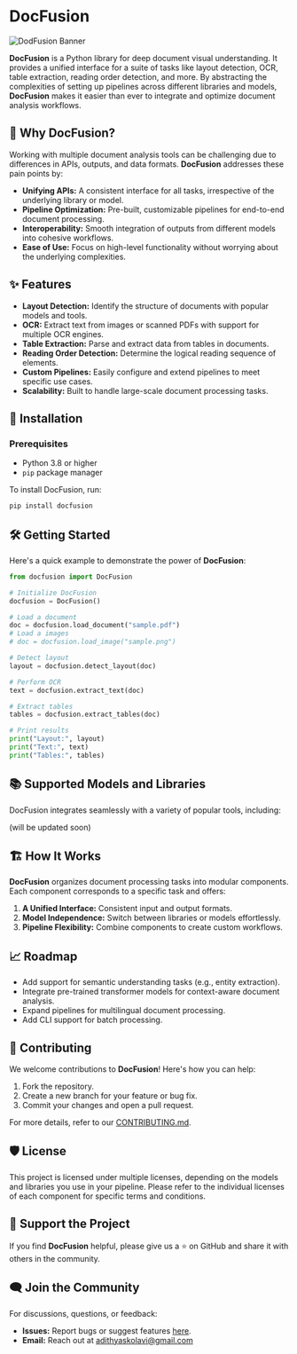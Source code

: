 # DocFusion

![DodFusion Banner](./assets/docfusion_banner.png)

**DocFusion** is a Python library for deep document visual understanding. It provides a unified interface for a suite of tasks like layout detection, OCR, table extraction, reading order detection, and more. By abstracting the complexities of setting up pipelines across different libraries and models, **DocFusion** makes it easier than ever to integrate and optimize document analysis workflows.

## 🚀 Why DocFusion?

Working with multiple document analysis tools can be challenging due to differences in APIs, outputs, and data formats. **DocFusion** addresses these pain points by:

- **Unifying APIs:** A consistent interface for all tasks, irrespective of the underlying library or model.
- **Pipeline Optimization:** Pre-built, customizable pipelines for end-to-end document processing.
- **Interoperability:** Smooth integration of outputs from different models into cohesive workflows.
- **Ease of Use:** Focus on high-level functionality without worrying about the underlying complexities.

## ✨ Features

- **Layout Detection:** Identify the structure of documents with popular models and tools.
- **OCR:** Extract text from images or scanned PDFs with support for multiple OCR engines.
- **Table Extraction:** Parse and extract data from tables in documents.
- **Reading Order Detection:** Determine the logical reading sequence of elements.
- **Custom Pipelines:** Easily configure and extend pipelines to meet specific use cases.
- **Scalability:** Built to handle large-scale document processing tasks.

## 🔧 Installation

### Prerequisites

- Python 3.8 or higher
- `pip` package manager

To install DocFusion, run:

```bash
pip install docfusion
```

## 🛠️ Getting Started

Here's a quick example to demonstrate the power of **DocFusion**:

```python
from docfusion import DocFusion

# Initialize DocFusion
docfusion = DocFusion()

# Load a document
doc = docfusion.load_document("sample.pdf")
# Load a images
# doc = docfusion.load_image("sample.png")

# Detect layout
layout = docfusion.detect_layout(doc)

# Perform OCR
text = docfusion.extract_text(doc)

# Extract tables
tables = docfusion.extract_tables(doc)

# Print results
print("Layout:", layout)
print("Text:", text)
print("Tables:", tables)

```

## 📚 Supported Models and Libraries

DocFusion integrates seamlessly with a variety of popular tools, including:

(will be updated soon)

## 🏗️ How It Works

**DocFusion** organizes document processing tasks into modular components. Each component corresponds to a specific task and offers:

1. **A Unified Interface:** Consistent input and output formats.
2. **Model Independence:** Switch between libraries or models effortlessly.
3. **Pipeline Flexibility:** Combine components to create custom workflows.

## 📈 Roadmap

- Add support for semantic understanding tasks (e.g., entity extraction).
- Integrate pre-trained transformer models for context-aware document analysis.
- Expand pipelines for multilingual document processing.
- Add CLI support for batch processing.

## 🤝 Contributing

We welcome contributions to **DocFusion**! Here's how you can help:

1. Fork the repository.
2. Create a new branch for your feature or bug fix.
3. Commit your changes and open a pull request.

For more details, refer to our [CONTRIBUTING.md](https://www.notion.so/CONTRIBUTING.md).

## 🛡️ License

This project is licensed under multiple licenses, depending on the models and libraries you use in your pipeline. Please refer to the individual licenses of each component for specific terms and conditions.

## 🌟 Support the Project

If you find **DocFusion** helpful, please give us a ⭐ on GitHub and share it with others in the community.

## 🗨️ Join the Community

For discussions, questions, or feedback:

- **Issues:** Report bugs or suggest features [here](https://github.com/adithya-s-k/DocFusion/issues).
- **Email:** Reach out at adithyaskolavi@gmail.com

